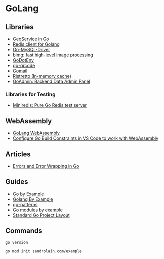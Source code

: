 # GoLang

## Libraries

- [GeoService in Go](https://github.com/codingsince1985/geo-golang)
- [Redis client for Golang](https://github.com/go-redis/redis)
- [Go-MySQL-Driver](https://github.com/go-sql-driver/mysql)
- [bimg: fast high-level image processing](https://github.com/h2non/bimg)
- [GoDotEnv](https://github.com/joho/godotenv)
- [go-qrcode](https://github.com/yeqown/go-qrcode)
- [Gomail](https://pkg.go.dev/gopkg.in/mail.v2)
- [Ristretto (In-memory cache)](https://github.com/dgraph-io/ristretto)
- [GoAdmin: Backend Data Admin Panel](https://www.go-admin.com/) 

### Libraries for Testing
- [Miniredis: Pure Go Redis test server](https://github.com/alicebob/miniredis) 


## WebAssembly
- [GoLang WebAssembly](https://github.com/golang/go/wiki/WebAssembly)
- [Configure Go Build Constraints in VS Code to work with WebAssembly](https://egghead.io/lessons/go-configure-go-build-constraints-in-vs-code-to-work-with-webassembly)

## Articles
- [Errors and Error Wrapping in Go](https://trstringer.com/errors-and-error-wrapping-go/)

## Guides

- [Go by Example](https://gobyexample.com/)
- [Golang By Example](https://golangbyexample.com/)
- [go-patterns](https://github.com/tmrts/go-patterns)
- [Go modules by example](https://github.com/go-modules-by-example/index)
- [Standard Go Project Layout](https://github.com/golang-standards/project-layout) 


## Commands

```sh
go version
```

```sh
go mod init sandrolain.com/example
```